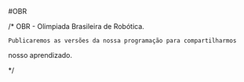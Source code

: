 #OBR

/* 
OBR - Olimpiada Brasileira de Robótica.

	Publicaremos as versões da nossa programação para compartilharmos
nosso aprendizado.

*/